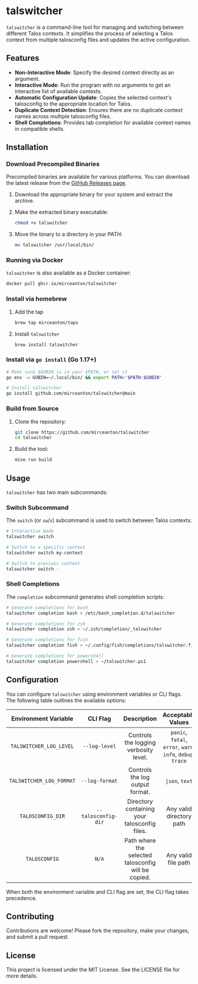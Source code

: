 # talswitcher

`talswitcher` is a command-line tool for managing and switching between different Talos contexts. It simplifies the process of selecting a Talos context from multiple talosconfig files and updates the active configuration.

## Features

- **Non-Interactive Mode**: Specify the desired context directly as an argument.
- **Interactive Mode**: Run the program with no arguments to get an interactive list of available contexts.
- **Automatic Configuration Update**: Copies the selected context's talosconfig to the appropriate location for Talos.
- **Duplicate Context Detection**: Ensures there are no duplicate context names across multiple talosconfig files.
- **Shell Completions**: Provides tab completion for available context names in compatible shells.

## Installation

### Download Precompiled Binaries

Precompiled binaries are available for various platforms. You can download the latest release from the [GitHub Releases page](https://github.com/mirceanton/talswitcher/releases/latest).

1. Download the appropriate binary for your system and extract the archive.
2. Make the extracted binary executable:

    ```bash
    chmod +x talswitcher
    ```

3. Move the binary to a directory in your PATH:

    ```bash
    mv talswitcher /usr/local/bin/
    ```

### Running via Docker

`talswitcher` is also available as a Docker container:

```bash
docker pull ghcr.io/mirceanton/talswitcher
```

### Install via homebrew

1. Add the tap

    ```bash
    brew tap mirceanton/taps
    ```

2. Install `talswitcher`

    ```bash
    brew install talswitcher
    ```

### Install via `go install` (Go 1.17+)

```bash
# Make sure $GOBIN is in your $PATH, or set it
go env -w GOBIN=~/.local/bin/ && export PATH="$PATH:$GOBIN"

# Install talswitcher
go install github.com/mirceanton/talswitcher@main
```

### Build from Source

1. Clone the repository:

    ```bash
    git clone https://github.com/mirceanton/talswitcher
    cd talswitcher
    ```

2. Build the tool:

    ```bash
    mise run build
    ```

## Usage

`talswitcher` has two main subcommands:

### Switch Subcommand

The `switch` (or `sw`/`s`) subcommand is used to switch between Talos contexts:

```bash
# Interactive mode
talswitcher switch

# Switch to a specific context
talswitcher switch my-context

# Switch to previous context
talswitcher switch -
```

### Shell Completions

The `completion` subcommand generates shell completion scripts:

```bash
# Generate completions for bash
talswitcher completion bash > /etc/bash_completion.d/talswitcher

# Generate completions for zsh
talswitcher completion zsh > ~/.zsh/completion/_talswitcher

# Generate completions for fish
talswitcher completion fish > ~/.config/fish/completions/talswitcher.fish

# Generate completions for powershell
talswitcher completion powershell > ~/talswitcher.ps1
```

## Configuration

You can configure `talswitcher` using environment variables or CLI flags. The following table outlines the available options:

|   Environment Variable   |      CLI Flag       |                     Description                     |                      Acceptable Values                      |   Default Value   |
| :----------------------: | :-----------------: | :-------------------------------------------------: | :---------------------------------------------------------: | :---------------: |
| `TALSWITCHER_LOG_LEVEL`  |    `--log-level`    |        Controls the logging verbosity level.        | `panic`, `fatal`, `error`, `warn`, `info`, `debug`, `trace` |      `info`       |
| `TALSWITCHER_LOG_FORMAT` |   `--log-format`    |           Controls the log output format.           |                       `json`, `text`                        |      `text`       |
|    `TALOSCONFIG_DIR`     | `--talosconfig-dir` |    Directory containing your talosconfig files.     |                  Any valid directory path                   |       `N/A`       |
|      `TALOSCONFIG`       |        `N/A`        | Path where the selected talosconfig will be copied. |                     Any valid file path                     | `~/.talos/config` |

When both the environment variable and CLI flag are set, the CLI flag takes precedence.

## Contributing

Contributions are welcome! Please fork the repository, make your changes, and submit a pull request.

## License

This project is licensed under the MIT License. See the LICENSE file for more details.
